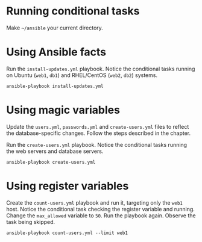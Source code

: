 # Running conditional tasks

Make `~/ansible` your current directory.

# Using Ansible facts

Run the `install-updates.yml` playbook. Notice the conditional tasks running on Ubuntu (`web1`, `db1`) and RHEL/CentOS (`web2`, `db2`) systems.

```
ansible-playbook install-updates.yml
```

# Using magic variables

Update the `users.yml`, `passwords.yml` and `create-users.yml` files to reflect the database-specific changes. Follow the steps described in the chapter.

Run the `create-users.yml` playbook. Notice the conditional tasks running the web servers and database servers.

```
ansible-playbook create-users.yml
```

# Using register variables

Create the `count-users.yml` playbook and run it, targeting only the `web1` host. Notice the conditional task checking the register variable and running. Change the `max_allowed` variable to `50`. Run the playbook again. Observe the task being skipped.

```
ansible-playbook count-users.yml --limit web1
```

